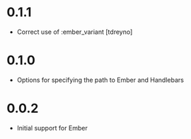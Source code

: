 0.1.1
===

* Correct use of :ember_variant [tdreyno]

0.1.0
===

* Options for specifying the path to Ember and Handlebars

0.0.2
===

* Initial support for Ember
